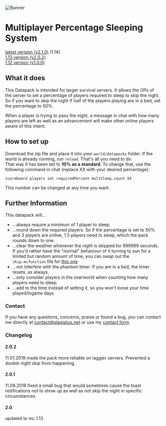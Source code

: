 ![Banner](https://raw.githubusercontent.com/Plagiatus/datapacks/master/multiplayer_sleep/banner.png "Multiplayer Sleeping System")

# Multiplayer Percentage Sleeping System

[latest version (v2.1.0)](https://github.com/Plagiatus/datapacks/raw/master/multiplayer_sleep/multiplayer_sleepv2.1.0.zip) (1.14)   
[1.13 version (v2.0.2)](https://github.com/Plagiatus/datapacks/raw/master/multiplayer_sleep/multiplayer_sleepv2.0.2.zip)  
[1.12 version (v1.0.0)](https://github.com/Plagiatus/datapacks/raw/master/multiplayer_sleep/multiplayer_sleepv1.0.0.zip)  


## What it does

This Datapack is intended for larger survival servers. It allows the OPs of the server to set a percentage of players required to sleep to skip the night.
So if you want to skip the night if half of the players playing are in a bed, set the percentage to 50%.

When a player is trying to pass the night, a message in chat with how many players are left as well as an advancement will make other online players aware of this intent.

## How to set up

Download the zip file and place it into your `world/datapacks` folder. If the world is already running, run `reload`. That's all you need to do.  
That way it has been set to **10% as a standard**. To change that, use the following command in chat (replace XX with your desired percentage):

    scoreboard players set requiredPercent multSleep.count XX

This number can be changed at any time you want.
	
## Further Information

This datapack will...

* ...always require a minimum of 1 player to sleep.  
* ...round down the required players. So if the percentage is set to 50% and 3 players are online, 1.5 players need to sleep, which the pack rounds down to one.  
* ...clear the weather whenever the night is skipped for 999999 seconds. If you'd rather have the "normal" behaviour of it turning to sun for a limited but random amount of time, you can swap out the `skip.mcfunction` file for [this one](https://github.com/Plagiatus/datapacks/raw/master/multiplayer_sleep/skip.mcfunction)  
* ...not interfere with the phantom timer. If you are in a bed, the timer resets, as always.  
* ...only consider players in the overworld when counting how many players need to sleep.
* ...add to the time instead of setting it, so you won't loose your time played/ingame days

### Contact

If you have any questions, concerns, praise or found a bug, you can contact me directly at [contact@plagiatus.net](mailto:contact@plagiatus.net) or use my [contact form](http://plagiatus.net/#contact).


### Changelog

#### 2.0.2

11.01.2019 made the pack more reliable on laggier servers. Prevented a double night skip from happening.

#### 2.0.1

11.08.2018 fixed a small bug that would sometimes cause the toast notifications not to show up as well as not skip the night in specific circumstances.

#### 2.0

updated to mc 1.13